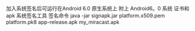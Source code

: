 
加入系统签名后可运行在Android 6.0 原生系统上 附上 Android6。0 系统 证书和 apk 系统签名工具 签名命令  java -jar signapk.jar platform.x509.pem platform.pk8 app-release.apk my_miracast.apk

